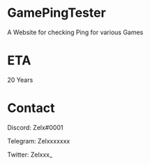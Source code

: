 # GamePingTester

A Website for checking Ping for various Games

# ETA

20 Years

# Contact 

Discord: Zelx#0001

Telegram: Zelxxxxxxx

Twitter: Zelxxx_

